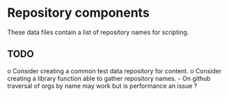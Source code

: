 Repository components
=====================

These data files contain a list of repository names for scripting.

TODO
----
  o Consider creating a common test data repository for content.
  o Consider creating a library function able to gather repository names.
    - On github traversal of orgs by name may work but is performance an issue ?
